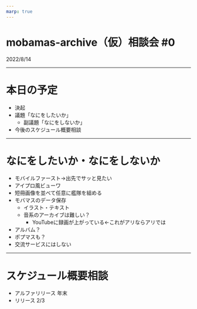 ```yaml
---
marp: true
---
```


# mobamas-archive（仮）相談会 #0

2022/8/14

---

# 本日の予定

- 決起
- 議題「なにをしたいか」
  - 副議題「なにをしないか」
- 今後のスケジュール概要相談

---

# なにをしたいか・なにをしないか

- モバイルファースト→出先でサッと見たい
- アイプロ風ビューワ
- 短冊画像を並べて任意に艦隊を組める
- モバマスのデータ保存
  - イラスト・テキスト
  - 音系のアーカイブは難しい？
    - YouTubeに録画が上がっている←これがアリならアリでは
- アルバム？
- ポプマスも？
- 交流サービスにはしない

---

# スケジュール概要相談

- アルファリリース 年末
- リリース 2/3
